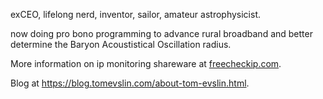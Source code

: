 exCEO, lifelong nerd, inventor, sailor, amateur astrophysicist.

now doing pro bono programming to advance rural broadband and better determine the Baryon Acoustistical Oscillation radius.

More information on ip monitoring shareware at [freecheckip.com](http://freecheckip.com).

Blog at https://blog.tomevslin.com/about-tom-evslin.html.



<!---
tevslin/tevslin is a ✨ special ✨ repository because its `README.md` (this file) appears on your GitHub profile.
You can click the Preview link to take a look at your changes.
--->
